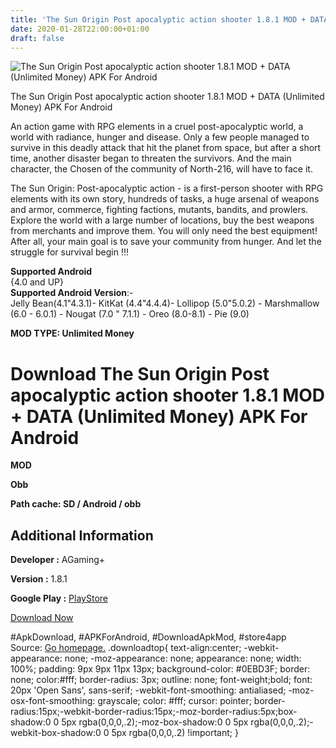 ```yaml
---
title: 'The Sun Origin Post apocalyptic action shooter 1.8.1 MOD + DATA (Unlimited Money) APK For Android'
date: 2020-01-28T22:00:00+01:00
draft: false
---
```


![The Sun Origin Post apocalyptic action shooter 1.8.1 MOD + DATA (Unlimited Money) APK For Android](https://i1.wp.com/apkhome.net/wp-content/uploads/2020/01/The-Sun-Origin-Post-apocalyptic-action-shooter-1.8.1-MOD-DATA-Unlimited-Money.jpg "The Sun Origin Post apocalyptic action shooter 1.8.1 MOD + DATA (Unlimited Money) APK For Android")

  

The Sun Origin Post apocalyptic action shooter 1.8.1 MOD + DATA (Unlimited Money) APK For Android

An action game with RPG elements in a cruel post-apocalyptic world, a world with radiance, hunger and disease. Only a few people managed to survive in this deadly attack that hit the planet from space, but after a short time, another disaster began to threaten the survivors. And the main character, the Chosen of the community of North-216, will have to face it.

The Sun Origin: Post-apocalyptic action - is a first-person shooter with RPG elements with its own story, hundreds of tasks, a huge arsenal of weapons and armor, commerce, fighting factions, mutants, bandits, and prowlers. Explore the world with a large number of locations, buy the best weapons from merchants and improve them. You will only need the best equipment! After all, your main goal is to save your community from hunger. And let the struggle for survival begin !!!

**Supported Android**  
{4.0 and UP}  
**Supported Android Version**:-  
Jelly Bean(4.1"4.3.1)- KitKat (4.4"4.4.4)- Lollipop (5.0"5.0.2) - Marshmallow (6.0 - 6.0.1) - Nougat (7.0 " 7.1.1) - Oreo (8.0-8.1) - Pie (9.0)

**MOD TYPE: Unlimited Money**

Download The Sun Origin Post apocalyptic action shooter 1.8.1 MOD + DATA (Unlimited Money) APK For Android
==========================================================================================================

**MOD**

**Obb**

**Path cache: SD / Android / obb**

Additional Information
----------------------

**Developer :** AGaming+

**Version :** 1.8.1

**Google Play :** [PlayStore](https://play.google.com/store/apps/details?id=com.agaming.thesun.origin)

  

[Download Now](https://store4app.co/post/the-sun-origin-post-apocalyptic-action-shooter-1-8-1-mod-data-unlimited-money-apk-for-android_1580242636)

  
#ApkDownload, #APKForAndroid, #DownloadApkMod, #store4app  
Source: [Go homepage.](https://store4app.co/post/the-sun-origin-post-apocalyptic-action-shooter-1-8-1-mod-data-unlimited-money-apk-for-android_1580242636) .downloadtop{ text-align:center; -webkit-appearance: none; -moz-appearance: none; appearance: none; width: 100%; padding: 9px 9px 11px 13px; background-color: #0EBD3F; border: none; color:#fff; border-radius: 3px; outline: none; font-weight;bold; font: 20px 'Open Sans', sans-serif; -webkit-font-smoothing: antialiased; -moz-osx-font-smoothing: grayscale; color: #fff; cursor: pointer; border-radius:15px;-webkit-border-radius:15px;-moz-border-radius:5px;box-shadow:0 0 5px rgba(0,0,0,.2);-moz-box-shadow:0 0 5px rgba(0,0,0,.2);-webkit-box-shadow:0 0 5px rgba(0,0,0,.2) !important; }